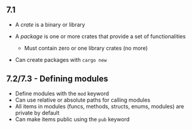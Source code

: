 ## 7.1

- A _crate_ is a binary or library
- A _package_ is one or more crates that provide a set of functionalities
    - Must contain zero or one library crates (no more)
    
- Can create packages with `cargo new`

## 7.2/7.3 - Defining modules

- Define modules with the `mod` keyword
- Can use relative or absolute paths for calling modules
- All items in modules (funcs, methods, structs, enums, modules) are private by default
- Can make items public using the `pub` keyword
